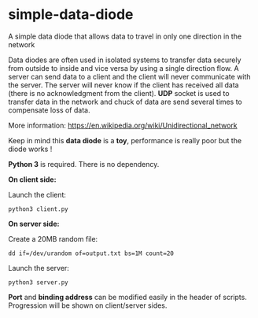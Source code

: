 # simple-data-diode
A simple data diode that allows data to travel in only one direction in the network


Data diodes are often used in isolated systems to transfer data securely from outside to inside and vice versa by using a single direction flow.
A server can send data to a client and the client will never communicate with the server. The server will never know if the client has received all data (there is no acknowledgment from the client). **UDP** socket is used to transfer data in the network and chuck of data are send several times to compensate loss of data.


More information: https://en.wikipedia.org/wiki/Unidirectional_network


Keep in mind this **data diode** is a **toy**, performance is really poor but the diode works !


**Python 3** is required. There is no dependency.

**On client side:**

Launch the client:
```
python3 client.py
```


**On server side:**

Create a 20MB random file:
```
dd if=/dev/urandom of=output.txt bs=1M count=20
```

Launch the server:
```
python3 server.py
```

**Port** and **binding address** can be modified easily in the header of scripts. Progression will be shown on client/server sides.